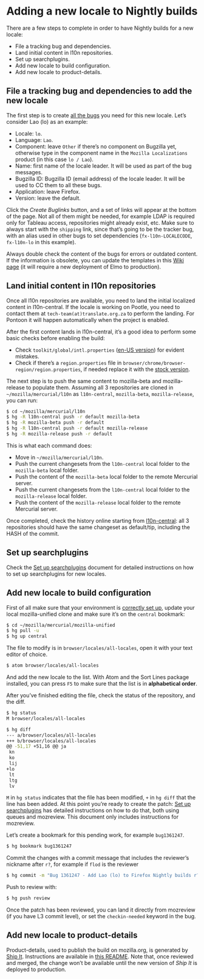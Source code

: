 # Adding a new locale to Nightly builds

There are a few steps to complete in order to have Nightly builds for a new locale:
* File a tracking bug and dependencies.
* Land initial content in l10n repositories.
* Set up searchplugins.
* Add new locale to build configuration.
* Add new locale to product-details.

## File a tracking bug and dependencies to add the new locale

The first step is to create [all the bugs](https://l10n.mozilla.org/bugs/new-locale) you need for this new locale. Let’s consider Lao (lo) as an example:
* Locale: `lo`.
* Language: `Lao`.
* Component: leave `Other` if there’s no component on Bugzilla yet, otherwise type in the component name in the `Mozilla Localizations` product (in this case `lo / Lao`).
* Name: first name of the locale leader. It will be used as part of the bug messages.
* Bugzilla ID: Bugzilla ID (email address) of the locale leader. It will be used to CC them to all these bugs.
* Application: leave Firefox.
* Version: leave the default.

Click the *Create Buglinks* button, and a set of links will appear at the bottom of the page. Not all of them might be needed, for example LDAP is required only for Tableau access, repositories might already exist, etc. Make sure to always start with the `shipping` link, since that’s going to be the tracker bug, with an alias used in other bugs to set dependencies (`fx-l10n-LOCALECODE`, `fx-l10n-lo` in this example).

Always double check the content of the bugs for errors or outdated content. If the information is obsolete, you can update the templates in this [Wiki page](https://wiki.mozilla.org/L10n:Bugogram) (it will require a new deployment of Elmo to production).

## Land initial content in l10n repositories

Once all l10n repositories are available, you need to land the initial localized content in l10n-central. If the locale is working on Pootle, you need to contact them at `tech-team(at)translate.org.za` to perform the landing. For Pontoon it will happen automatically when the project is enabled.

After the first content lands in l10n-central, it’s a good idea to perform some basic checks before enabling the build:
* Check `toolkit/global/intl.properties` ([en-US version](https://hg.mozilla.org/mozilla-central/file/default/toolkit/locales/en-US/chrome/global/intl.properties)) for evident mistakes.
* Check if there’s a `region.properties` file in `browser/chrome/browser-region/region.properties`, if needed replace it with the [stock version](../searchplugins/files/desktop_region.properties).

The next step is to push the same content to mozilla-beta and mozilla-release to populate them. Assuming all 3 repositories are cloned in `~/mozilla/mercurial/l10n` as `l10n-central`, `mozilla-beta`, `mozilla-release`, you can run:

```BASH
$ cd ~/mozilla/mercurial/l10n
$ hg -R l10n-central push -r default mozilla-beta
$ hg -R mozilla-beta push -r default
$ hg -R l10n-central push -r default mozilla-release
$ hg -R mozilla-release push -r default
```

This is what each command does:
* Move in `~/mozilla/mercurial/l10n`.
* Push the current changesets from the `l10n-central` local folder to the `mozilla-beta` local folder.
* Push the content of the `mozilla-beta` local folder to the remote Mercurial server.
* Push the current changesets from the `l10n-central` local folder to the `mozilla-release` local folder.
* Push the content of the `mozilla-release` local folder to the remote Mercurial server.

Once completed, check the history online starting from [l10n-central](https://hg.mozilla.org/l10n-central): all 3 repositories should have the same changeset as default/tip, including the HASH of the commit.

## Set up searchplugins

Check the [Set up searchplugins](../searchplugins/setup_searchplugins.md) document for detailed instructions on how to set up searchplugins for new locales.

## Add new locale to build configuration

First of all make sure that your environment is [correctly set up](/config/setting_mercurial_environment.md), update your local mozilla-unified clone and make sure it’s on the `central` bookmark:

```BASH
$ cd ~/mozilla/mercurial/mozilla-unified
$ hg pull -u
$ hg up central
```

The file to modify is in `browser/locales/all-locales`, open it with your text editor of choice.

```BASH
$ atom browser/locales/all-locales
```

And add the new locale to the list. With Atom and the Sort Lines package installed, you can press `F5` to make sure that the list is in **alphabetical order**.

After you’ve finished editing the file, check the status of the repository, and the diff.

```BASH
$ hg status
M browser/locales/all-locales

$ hg diff
--- a/browser/locales/all-locales
+++ b/browser/locales/all-locales
@@ -51,17 +51,16 @@ ja
 kn
 ko
 lij
+lo
 lt
 ltg
 lv
```

`M` in `hg status` indicates that the file has been modified, `+` in `hg diff` that the line has been added. At this point you’re ready to create the patch: [Set up searchplugins](../searchplugins/setup_searchplugins.md) has detailed instructions on how to do that, both using queues and mozreview. This document only includes instructions for mozreview.

Let’s create a bookmark for this pending work, for example `bug1361247`.

```BASH
$ hg bookmark bug1361247
```

Commit the changes with a commit message that includes the reviewer’s nickname after `r?`, for example if `flod` is the reviewer

```BASH
$ hg commit -m "Bug 1361247 - Add Lao (lo) to Firefox Nightly builds r?flod"
```

Push to review with:

```BASH
$ hg push review
```

Once the patch has been reviewed, you can land it directly from mozreview (if you have L3 commit level), or set the `checkin-needed` keyword in the bug.

## Add new locale to product-details

Product-details, used to publish the build on mozilla.org, is generated by [Ship It](https://github.com/mozilla-releng/ship-it). Instructions are available in [this README](https://github.com/mozilla-releng/ship-it/blob/master/README-l10n.md). Note that, once reviewed and merged, the change won’t be available until the new version of *Ship It* is deployed to production.
